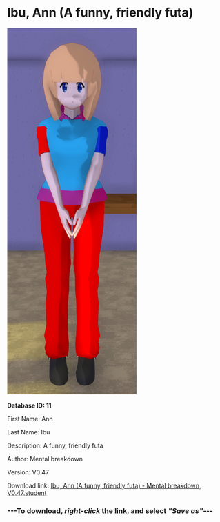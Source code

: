 # Ibu, Ann (A funny, friendly futa)

<img src="https://raw.githubusercontent.com/Arbiter1223/Daigaku-Gurashi-Custom-Students/master/Students/Files/Ibu%2C%20Ann%20(A%20funny%2C%20friendly%20futa).png" title="Ibu, Ann (A funny, friendly futa) - Mental breakdown, V0.47">

**Database ID: 11**

First Name: Ann

Last Name: Ibu

Description: A funny, friendly futa

Author: Mental breakdown

Version: V0.47

Download link: <a href="https://raw.githubusercontent.com/Arbiter1223/Daigaku-Gurashi-Custom-Students/master/Students/Files/Ibu%2C%20Ann%20(A%20funny%2C%20friendly%20futa)%20-%20Mental%20breakdown%2C%20V0.47.student">Ibu, Ann (A funny, friendly futa) - Mental breakdown, V0.47.student</a>

### ---**To download, _right-click_ the link, and select _"Save as"_**---
